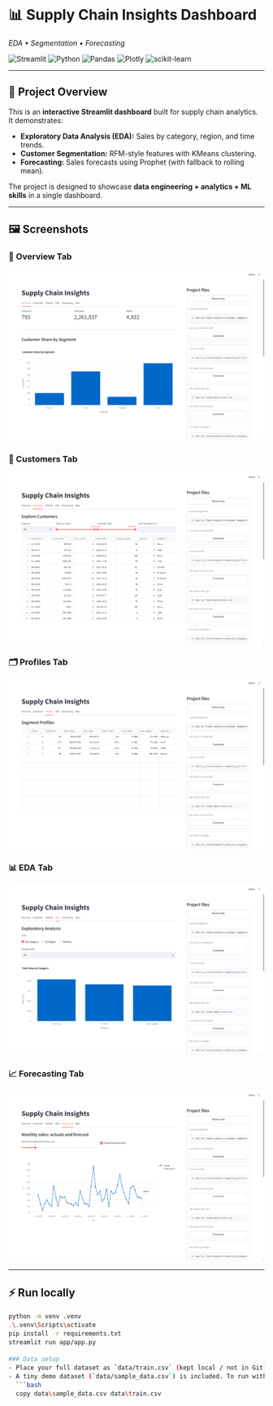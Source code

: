 # 📊 Supply Chain Insights Dashboard
*EDA • Segmentation • Forecasting*

![Streamlit](https://img.shields.io/badge/Streamlit-1.37.0-FF4B4B?logo=streamlit&logoColor=white)
![Python](https://img.shields.io/badge/Python-3.10-blue?logo=python&logoColor=white)
![Pandas](https://img.shields.io/badge/Pandas-2.2.2-150458?logo=pandas&logoColor=white)
![Plotly](https://img.shields.io/badge/Plotly-5.22.0-3F4F75?logo=plotly&logoColor=white)
![scikit-learn](https://img.shields.io/badge/scikit--learn-1.5.1-F7931E?logo=scikit-learn&logoColor=white)

---

## 📌 Project Overview
This is an **interactive Streamlit dashboard** built for supply chain analytics.  
It demonstrates:
- **Exploratory Data Analysis (EDA):** Sales by category, region, and time trends.
- **Customer Segmentation:** RFM-style features with KMeans clustering.
- **Forecasting:** Sales forecasts using Prophet (with fallback to rolling mean).

The project is designed to showcase **data engineering + analytics + ML skills** in a single dashboard.

---

## 🖼️ Screenshots

### 🔎 Overview Tab  
![Overview](screenshots/overview.png)

### 👥 Customers Tab  
![Customers](screenshots/customers.png)

### 🗂️ Profiles Tab  
![Profiles](screenshots/profiles.png)

### 📊 EDA Tab  
![EDA](screenshots/eda.png)

### 📈 Forecasting Tab  
![Forecasting](screenshots/forecasting.png)

---

## ⚡ Run locally

```bash
python -m venv .venv
.\.venv\Scripts\activate
pip install -r requirements.txt
streamlit run app/app.py

### Data setup
- Place your full dataset as `data/train.csv` (kept local / not in Git).
- A tiny demo dataset (`data/sample_data.csv`) is included. To run without real data, copy it to train.csv:
  ```bash
  copy data\sample_data.csv data\train.csv